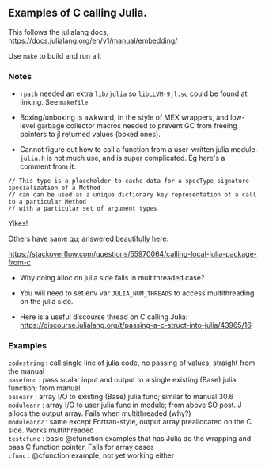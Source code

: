 ## Examples of C calling Julia.

This follows the julialang docs,
https://docs.julialang.org/en/v1/manual/embedding/

Use `make` to build and run all.

### Notes

* `rpath` needed an extra `lib/julia` so `libLLVM-9jl.so` could be found at linking. See `makefile`

* Boxing/unboxing is awkward, in the style of MEX wrappers, and low-level garbage collector macros needed to prevent GC from
freeing pointers to jl returned values (boxed ones).

* Cannot figure out how to call a function from a user-written julia module.
`julia.h` is not much use, and is super complicated. Eg here's a comment from
it:
```
// This type is a placeholder to cache data for a specType signature specialization of a Method
// can can be used as a unique dictionary key representation of a call to a particular Method
// with a particular set of argument types
```
Yikes!

Others have same qu; answered beautifully here:

https://stackoverflow.com/questions/55970064/calling-local-julia-package-from-c

* Why doing alloc on julia side fails in multithreaded case?

* You will need to set env var `JULIA_NUM_THREADS` to access multithreading on the julia side.

* Here is a useful discourse thread on C calling Julia: https://discourse.julialang.org/t/passing-a-c-struct-into-julia/43965/16


### Examples

`codestring` : call single line of julia code, no passing of values; straight from the manual  
`basefunc` : pass scalar input and output to a single existing (Base) julia function; from manual  
`basearr` : array I/O to existing (Base) julia func; similar to manual 30.6  
`modulearr` : array I/O to user julia func in module; from above SO post. J allocs the output array. Fails when multithreaded (why?)  
`modulearr2` : same except Fortran-style, output array preallocated on the C side. Works multithreaded  
`testcfunc` : basic @cfunction examples that has Julia do the wrapping and pass C function pointer. Fails for array cases  
`cfunc` : @cfunction example, not yet working either
